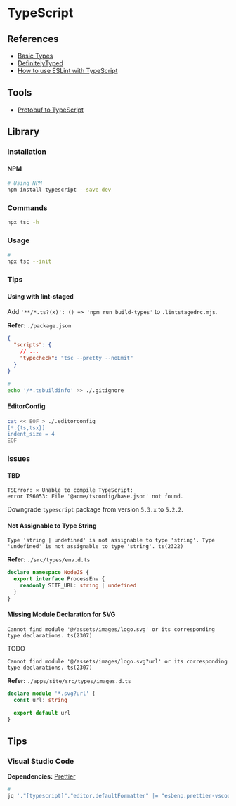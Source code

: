 # TypeScript

<!--
https://app.pluralsight.com/library/courses/react-apps-typescript-building/table-of-contents
https://app.pluralsight.com/library/courses/getting-started-typescript/table-of-contents

https://github.com/adotando-pet/monorepo/tree/840301e005f024892e9ce7dd6640525010308596

https://app.pluralsight.com/paths/skills/typescript-core-language
https://app.pluralsight.com/library/courses/typescript-compiler/table-of-contents

https://blog.logrocket.com/types-vs-interfaces-in-typescript/

https://linkedin.com/learning/typescript-essential-training/

https://linkedin.com/learning/learning-typescript-2/
https://linkedin.com/learning/typescript-object-oriented-programming/

https://linkedin.com/learning/typescript-upgrades-and-features/
https://linkedin.com/learning/typescript-for-node-js-developers/
-->

<!--
// @ts-expect-error debouncedValue is not React.ChangeEvent<HTMLInputElement>
-->

## References

- [Basic Types](https://www.typescriptlang.org/docs/handbook/basic-types.html)
- [DefinitelyTyped](https://definitelytyped.org/)
- [How to use ESLint with TypeScript](https://khalilstemmler.com/blogs/typescript/eslint-for-typescript/)

## Tools

- [Protobuf to TypeScript](https://geotho.github.io/protobuf-to-typescript/)

## Library

### Installation

#### NPM

```sh
# Using NPM
npm install typescript --save-dev
```

### Commands

```sh
npx tsc -h
```

### Usage

```sh
#
npx tsc --init
```

<!--
{
  "compilerOptions": {
    "removeComments": true,
    "preserveConstEnums": true,
    "alwaysStrict": true,
    "strictNullChecks": true,
    "noUncheckedIndexedAccess": true,
    "noImplicitAny": true,
    "noImplicitReturns": true,
    "noImplicitThis": true,
    "noUnusedLocals": true,
    "noUnusedParameters": true,
    "allowUnreachableCode": false,
    "noFallthroughCasesInSwitch": true,
    "outDir": "out",
    "declaration": true,
    "sourceMap": true,
    "allowSyntheticDefaultImports": true,
  },
}
-->

### Tips

#### Using with lint-staged

Add `'**/*.ts?(x)': () => 'npm run build-types'` to `.lintstagedrc.mjs`.

**Refer:** `./package.json`

```json
{
  "scripts": {
    // ...
    "typecheck": "tsc --pretty --noEmit"
  }
}
```

```sh
#
echo '/*.tsbuildinfo' >> ./.gitignore
```

#### EditorConfig

```sh
cat << EOF > ./.editorconfig
[*.{ts,tsx}]
indent_size = 4
EOF
```

### Issues

#### TBD

```log
TSError: ⨯ Unable to compile TypeScript:
error TS6053: File '@acme/tsconfig/base.json' not found.
```

<!--
https://github.com/TypeStrong/ts-node/issues/2076
-->

Downgrade `typescript` package from version `5.3.x` to `5.2.2`.

#### Not Assignable to Type String

```log
Type 'string | undefined' is not assignable to type 'string'. Type 'undefined' is not assignable to type 'string'. ts(2322)
```

**Refer:** `./src/types/env.d.ts`

```ts
declare namespace NodeJS {
  export interface ProcessEnv {
    readonly SITE_URL: string | undefined
  }
}
```

#### Missing Module Declaration for SVG

```log
Cannot find module '@/assets/images/logo.svg' or its corresponding type declarations. ts(2307)
```

TODO

```log
Cannot find module '@/assets/images/logo.svg?url' or its corresponding type declarations. ts(2307)
```

**Refer:** `./apps/site/src/types/images.d.ts`

```ts
declare module '*.svg?url' {
  const url: string

  export default url
}
```

## Tips

### Visual Studio Code

**Dependencies:** [Prettier](/prettier.md#visual-studio-code)

```sh
#
jq '."[typescript]"."editor.defaultFormatter" |= "esbenp.prettier-vscode"' "$PWD"/.vscode/settings.json | sponge "$PWD"/.vscode/settings.json
```

<!--
"eslint.nodePath": "./.yarn/sdks",
"typescript.tsdk": "./.yarn/sdks/typescript/lib",
"typescript.enablePromptUseWorkspaceTsdk": true
-->
